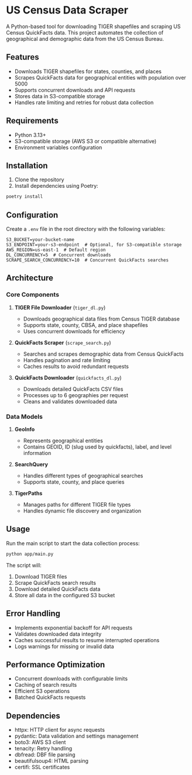 # US Census Data Scraper

A Python-based tool for downloading TIGER shapefiles and scraping US Census QuickFacts data. This project automates the collection of geographical and demographic data from the US Census Bureau.

## Features

- Downloads TIGER shapefiles for states, counties, and places
- Scrapes QuickFacts data for geographical entities with population over 5000
- Supports concurrent downloads and API requests
- Stores data in S3-compatible storage
- Handles rate limiting and retries for robust data collection

## Requirements

- Python 3.13+
- S3-compatible storage (AWS S3 or compatible alternative)
- Environment variables configuration

## Installation

1. Clone the repository
2. Install dependencies using Poetry:

```bash
poetry install
```

## Configuration

Create a `.env` file in the root directory with the following variables:

```env
S3_BUCKET=your-bucket-name
S3_ENDPOINT=your-s3-endpoint  # Optional, for S3-compatible storage
AWS_REGION=us-east-1  # Default region
DL_CONCURRENCY=5  # Concurrent downloads
SCRAPE_SEARCH_CONCURRENCY=10  # Concurrent QuickFacts searches
```

## Architecture

### Core Components

1. **TIGER File Downloader** (`tiger_dl.py`)

   - Downloads geographical data files from Census TIGER database
   - Supports state, county, CBSA, and place shapefiles
   - Uses concurrent downloads for efficiency

2. **QuickFacts Scraper** (`scrape_search.py`)

   - Searches and scrapes demographic data from Census QuickFacts
   - Handles pagination and rate limiting
   - Caches results to avoid redundant requests

3. **QuickFacts Downloader** (`quickfacts_dl.py`)
   - Downloads detailed QuickFacts CSV files
   - Processes up to 6 geographies per request
   - Cleans and validates downloaded data

### Data Models

1. **GeoInfo**

   - Represents geographical entities
   - Contains GEOID, ID (slug used by quickfacts), label, and level information

2. **SearchQuery**

   - Handles different types of geographical searches
   - Supports state, county, and place queries

3. **TigerPaths**
   - Manages paths for different TIGER file types
   - Handles dynamic file discovery and organization

## Usage

Run the main script to start the data collection process:

```bash
python app/main.py
```

The script will:

1. Download TIGER files
2. Scrape QuickFacts search results
3. Download detailed QuickFacts data
4. Store all data in the configured S3 bucket

## Error Handling

- Implements exponential backoff for API requests
- Validates downloaded data integrity
- Caches successful results to resume interrupted operations
- Logs warnings for missing or invalid data

## Performance Optimization

- Concurrent downloads with configurable limits
- Caching of search results
- Efficient S3 operations
- Batched QuickFacts requests

## Dependencies

- httpx: HTTP client for async requests
- pydantic: Data validation and settings management
- boto3: AWS S3 client
- tenacity: Retry handling
- dbfread: DBF file parsing
- beautifulsoup4: HTML parsing
- certifi: SSL certificates
